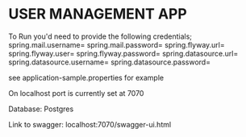 # USER MANAGEMENT APP

To Run you'd need to provide the following credentials;
spring.mail.username=
spring.mail.password=
spring.flyway.url=
spring.flyway.user=
spring.flyway.password=
spring.datasource.url=
spring.datasource.username=
spring.datasource.password=

see application-sample.properties for example

On localhost port is currently set at 7070

Database: Postgres

Link to swagger: localhost:7070/swagger-ui.html


